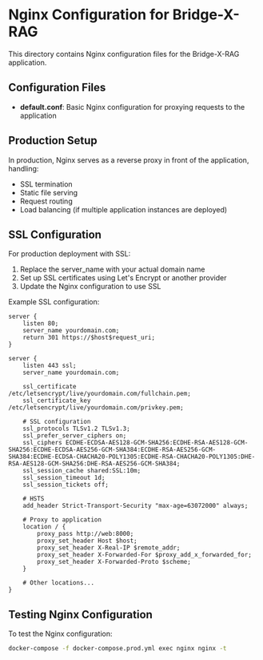 # Nginx Configuration for Bridge-X-RAG

This directory contains Nginx configuration files for the Bridge-X-RAG application.

## Configuration Files

- **default.conf**: Basic Nginx configuration for proxying requests to the application

## Production Setup

In production, Nginx serves as a reverse proxy in front of the application, handling:

- SSL termination
- Static file serving
- Request routing
- Load balancing (if multiple application instances are deployed)

## SSL Configuration

For production deployment with SSL:

1. Replace the server_name with your actual domain name
2. Set up SSL certificates using Let's Encrypt or another provider
3. Update the Nginx configuration to use SSL

Example SSL configuration:

```nginx
server {
    listen 80;
    server_name yourdomain.com;
    return 301 https://$host$request_uri;
}

server {
    listen 443 ssl;
    server_name yourdomain.com;

    ssl_certificate /etc/letsencrypt/live/yourdomain.com/fullchain.pem;
    ssl_certificate_key /etc/letsencrypt/live/yourdomain.com/privkey.pem;
    
    # SSL configuration
    ssl_protocols TLSv1.2 TLSv1.3;
    ssl_prefer_server_ciphers on;
    ssl_ciphers ECDHE-ECDSA-AES128-GCM-SHA256:ECDHE-RSA-AES128-GCM-SHA256:ECDHE-ECDSA-AES256-GCM-SHA384:ECDHE-RSA-AES256-GCM-SHA384:ECDHE-ECDSA-CHACHA20-POLY1305:ECDHE-RSA-CHACHA20-POLY1305:DHE-RSA-AES128-GCM-SHA256:DHE-RSA-AES256-GCM-SHA384;
    ssl_session_cache shared:SSL:10m;
    ssl_session_timeout 1d;
    ssl_session_tickets off;

    # HSTS
    add_header Strict-Transport-Security "max-age=63072000" always;

    # Proxy to application
    location / {
        proxy_pass http://web:8000;
        proxy_set_header Host $host;
        proxy_set_header X-Real-IP $remote_addr;
        proxy_set_header X-Forwarded-For $proxy_add_x_forwarded_for;
        proxy_set_header X-Forwarded-Proto $scheme;
    }
    
    # Other locations...
}
```

## Testing Nginx Configuration

To test the Nginx configuration:

```bash
docker-compose -f docker-compose.prod.yml exec nginx nginx -t
```
